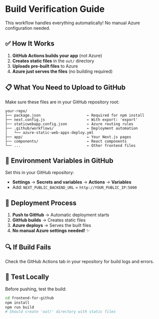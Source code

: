 # Build Verification Guide

This workflow handles everything automatically! No manual Azure configuration needed.

## ✅ How It Works

1. **GitHub Actions builds your app** (not Azure)
2. **Creates static files** in the `out/` directory
3. **Uploads pre-built files** to Azure
4. **Azure just serves the files** (no building required)

## 📋 What You Need to Upload to GitHub

Make sure these files are in your GitHub repository root:

```
your-repo/
├── package.json                     ← Required for npm install
├── next.config.js                   ← With export: 'export'
├── staticwebapp.config.json         ← Azure routing rules
├── .github/workflows/               ← Deployment automation
│   └── azure-static-web-apps-deploy.yml
├── app/                             ← Your Next.js pages
├── components/                      ← React components
└── ...                              ← Other frontend files
```

## 🔧 Environment Variables in GitHub

Set this in your GitHub repository:
- **Settings** → **Secrets and variables** → **Actions** → **Variables**
- Add: `NEXT_PUBLIC_BACKEND_URL` = `http://YOUR_PUBLIC_IP:5000`

## 🚀 Deployment Process

1. **Push to GitHub** → Automatic deployment starts
2. **GitHub builds** → Creates static files
3. **Azure deploys** → Serves the built files
4. **No manual Azure settings needed!** ✨

## 🔍 If Build Fails

Check the GitHub Actions tab in your repository for build logs and errors.

## 📝 Test Locally

Before pushing, test the build:
```bash
cd frontend-for-github
npm install
npm run build
# Should create 'out/' directory with static files
``` 